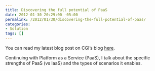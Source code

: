```yaml
---
title: Discovering the full potential of PaaS
date: 2012-01-30 20:29:00 -05:00
permalink: /2012/01/30/discovering-the-full-potential-of-paas/
categories:
- Solution
tags: []
---
```

<p>You can read my latest blog post on CGI’s blog <a href="http://www.cgi.com/en/blog/cloud/paas-potential">here</a>.</p>  <p>Continuing with Platform as a Service (PaaS), I talk about the specific strengths of PaaS (vs IaaS) and the types of scenarios it enables.</p>
